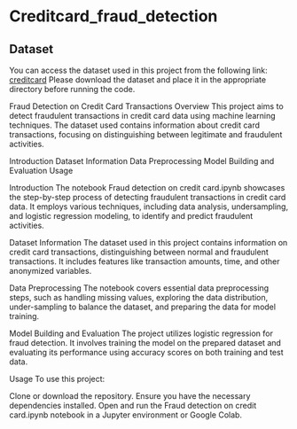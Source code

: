 # Creditcard_fraud_detection

## Dataset
You can access the dataset used in this project from the following link:
[creditcard](https://drive.google.com/file/d/1Fdx_tfzv24ZlRCRlTq3i5d9nkf_vJz_F/view?usp=sharing)
Please download the dataset and place it in the appropriate directory before running the code.


Fraud Detection on Credit Card Transactions
Overview
This project aims to detect fraudulent transactions in credit card data using machine learning techniques. The dataset used contains information about credit card transactions, focusing on distinguishing between legitimate and fraudulent activities.

Introduction
Dataset Information
Data Preprocessing
Model Building and Evaluation
Usage


Introduction
The notebook Fraud detection on credit card.ipynb showcases the step-by-step process of detecting fraudulent transactions in credit card data. It employs various techniques, including data analysis, undersampling, and logistic regression modeling, to identify and predict fraudulent activities.

Dataset Information
The dataset used in this project contains information on credit card transactions, distinguishing between normal and fraudulent transactions. It includes features like transaction amounts, time, and other anonymized variables.

Data Preprocessing
The notebook covers essential data preprocessing steps, such as handling missing values, exploring the data distribution, under-sampling to balance the dataset, and preparing the data for model training.

Model Building and Evaluation
The project utilizes logistic regression for fraud detection. It involves training the model on the prepared dataset and evaluating its performance using accuracy scores on both training and test data.

Usage
To use this project:

Clone or download the repository.
Ensure you have the necessary dependencies installed.
Open and run the Fraud detection on credit card.ipynb notebook in a Jupyter environment or Google Colab.
